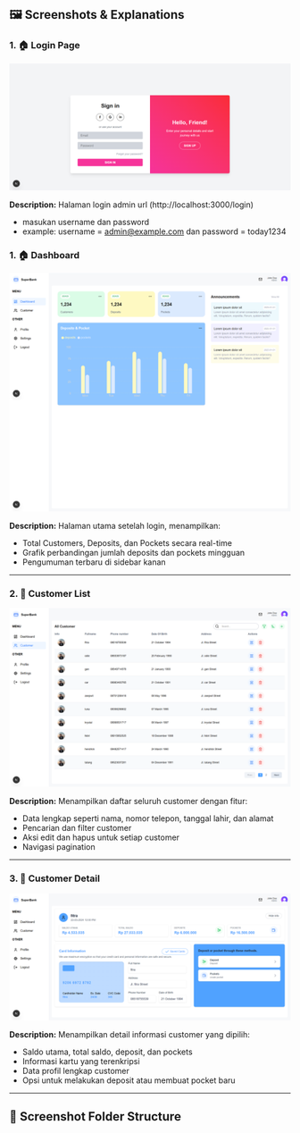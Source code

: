 ## 🖼️ Screenshots & Explanations

### 1. 🏠 Login Page
![Dashboard](./screenshots/login.png)

**Description:**
Halaman login admin url (http://localhost:3000/login)
- masukan username dan password
- example: username = admin@example.com dan password = today1234


### 1. 🏠 Dashboard

![Dashboard](./screenshots/dashboard-overview.png)

**Description:**
Halaman utama setelah login, menampilkan:
- Total Customers, Deposits, dan Pockets secara real-time
- Grafik perbandingan jumlah deposits dan pockets mingguan
- Pengumuman terbaru di sidebar kanan

---

### 2. 👥 Customer List

![Customer List](./screenshots/customer-list.png)

**Description:**
Menampilkan daftar seluruh customer dengan fitur:
- Data lengkap seperti nama, nomor telepon, tanggal lahir, dan alamat
- Pencarian dan filter customer
- Aksi edit dan hapus untuk setiap customer
- Navigasi pagination

---

### 3. 🧾 Customer Detail

![Customer Detail](./screenshots/customer-detail.png)

**Description:**
Menampilkan detail informasi customer yang dipilih:
- Saldo utama, total saldo, deposit, dan pockets
- Informasi kartu yang terenkripsi
- Data profil lengkap customer
- Opsi untuk melakukan deposit atau membuat pocket baru

---

## 📁 Screenshot Folder Structure